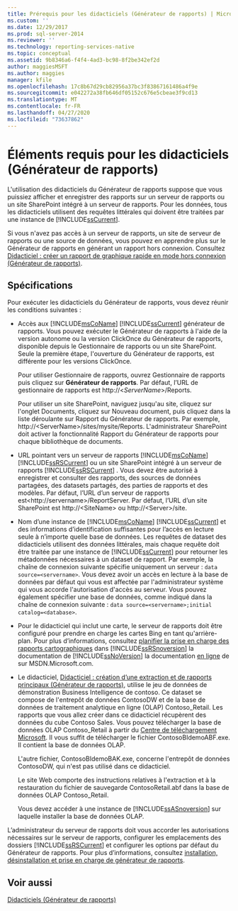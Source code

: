 ```yaml
---
title: Prérequis pour les didacticiels (Générateur de rapports) | Microsoft Docs
ms.custom: ''
ms.date: 12/29/2017
ms.prod: sql-server-2014
ms.reviewer: ''
ms.technology: reporting-services-native
ms.topic: conceptual
ms.assetid: 9b8346a6-f4f4-4ad3-bc98-8f2be342ef2d
author: maggiesMSFT
ms.author: maggies
manager: kfile
ms.openlocfilehash: 17c8b67d29cb82956a37bc3f83867161486a4f9e
ms.sourcegitcommit: e042272a38fb646df05152c676e5cbeae3f9cd13
ms.translationtype: MT
ms.contentlocale: fr-FR
ms.lasthandoff: 04/27/2020
ms.locfileid: "73637862"
---
```

# <a name="prerequisites-for-tutorials-report-builder"></a>Éléments requis pour les didacticiels (Générateur de rapports)
  L'utilisation des didacticiels du Générateur de rapports suppose que vous puissiez afficher et enregistrer des rapports sur un serveur de rapports ou un site SharePoint intégré à un serveur de rapports. Pour les données, tous les didacticiels utilisent des requêtes littérales qui doivent être traitées par une instance de [!INCLUDE[ssCurrent](../includes/sscurrent-md.md)].  
  
 Si vous n'avez pas accès à un serveur de rapports, un site de serveur de rapports ou une source de données, vous pouvez en apprendre plus sur le Générateur de rapports en générant un rapport hors connexion. Consultez [Didacticiel : créer un rapport de graphique rapide en mode hors connexion &#40;Générateur de rapports&#41;](report-builder/tutorial-create-a-quick-chart-report-offline-report-builder.md).  
  
## <a name="requirements"></a>Spécifications  
 Pour exécuter les didacticiels du Générateur de rapports, vous devez réunir les conditions suivantes :  
  
-   Accès aux [!INCLUDE[msCoName](../includes/msconame-md.md)] [!INCLUDE[ssCurrent](../includes/sscurrent-md.md)] générateur de rapports. Vous pouvez exécuter le Générateur de rapports à l'aide de la version autonome ou la version ClickOnce du Générateur de rapports, disponible depuis le Gestionnaire de rapports ou un site SharePoint. Seule la première étape, l'ouverture du Générateur de rapports, est différente pour les versions ClickOnce.  
  
     Pour utiliser Gestionnaire de rapports, ouvrez Gestionnaire de rapports puis cliquez sur **Générateur de rapports**. Par défaut, l’URL de gestionnaire de rapports est http://\<*ServerName*>/Reports.  
  
     Pour utiliser un site SharePoint, naviguez jusqu'au site, cliquez sur l'onglet Documents, cliquez sur Nouveau document, puis cliquez dans la liste déroulante sur Rapport du Générateur de rapports. Par exemple, http://\<ServerName>/sites/mysite/Reports. L'administrateur SharePoint doit activer la fonctionnalité Rapport du Générateur de rapports pour chaque bibliothèque de documents.  
  
-   URL pointant vers un serveur de rapports [!INCLUDE[msCoName](../includes/msconame-md.md)] [!INCLUDE[ssRSCurrent](../includes/ssrscurrent-md.md)] ou un site SharePoint intégré à un serveur de rapports [!INCLUDE[ssRSCurrent](../includes/ssrscurrent-md.md)] . Vous devez être autorisé à enregistrer et consulter des rapports, des sources de données partagées, des datasets partagés, des parties de rapports et des modèles. Par défaut, l’URL d’un serveur de rapports est\<http://servername>/ReportServer. Par défaut, l’URL d’un site SharePoint est http://\<SiteName> ou http://\<Server>/site.  
  
-   Nom d’une instance de [!INCLUDE[msCoName](../includes/msconame-md.md)] [!INCLUDE[ssCurrent](../includes/sscurrent-md.md)] et des informations d’identification suffisantes pour l’accès en lecture seule à n’importe quelle base de données. Les requêtes de dataset des didacticiels utilisent des données littérales, mais chaque requête doit être traitée par une instance de [!INCLUDE[ssCurrent](../includes/sscurrent-md.md)] pour retourner les métadonnées nécessaires à un dataset de rapport. Par exemple, la chaîne de connexion suivante spécifie uniquement un serveur : `data source=<servername>`. Vous devez avoir un accès en lecture à la base de données par défaut qui vous est affectée par l'administrateur système qui vous accorde l'autorisation d'accès au serveur. Vous pouvez également spécifier une base de données, comme indiqué dans la chaîne de connexion suivante : `data source=<servername>;initial catalog=<database>`.  
  
-   Pour le didacticiel qui inclut une carte, le serveur de rapports doit être configuré pour prendre en charge les cartes Bing en tant qu'arrière-plan. Pour plus d’informations, consultez [planifier la prise en charge des rapports cartographiques](plan-for-map-report-support.md) dans [!INCLUDE[ssRSnoversion](../includes/ssrsnoversion-md.md)] la documentation de [!INCLUDE[ssNoVersion](../includes/ssnoversion-md.md)] la documentation [en ligne](https://go.microsoft.com/fwlink/?LinkId=154888) de sur MSDN.Microsoft.com.  
  
-   Le didacticiel, [Didacticiel : création d’une extraction et de rapports principaux &#40;Générateur de rapports&#41;](tutorial-creating-drillthrough-and-main-reports-report-builder.md), utilise le jeu de données de démonstration Business Intelligence de contoso. Ce dataset se compose de l'entrepôt de données ContosoDW et de la base de données de traitement analytique en ligne (OLAP) Contoso_Retail. Les rapports que vous allez créer dans ce didacticiel récupèrent des données du cube Contoso Sales. Vous pouvez télécharger la base de données OLAP Contoso_Retail à partir du [Centre de téléchargement Microsoft](https://www.microsoft.com/download/details.aspx?id=18279). Il vous suffit de télécharger le fichier ContosoBIdemoABF.exe. Il contient la base de données OLAP.  
  
     L'autre fichier, ContosoBIdemoBAK.exe, concerne l'entrepôt de données ContosoDW, qui n'est pas utilisé dans ce didacticiel.  
  
     Le site Web comporte des instructions relatives à l'extraction et à la restauration du fichier de sauvegarde ContosoRetail.abf dans la base de données OLAP Contoso_Retail.  
  
     Vous devez accéder à une instance de [!INCLUDE[ssASnoversion](../includes/ssasnoversion-md.md)] sur laquelle installer la base de données OLAP.  
  
 L’administrateur du serveur de rapports doit vous accorder les autorisations nécessaires sur le serveur de rapports, configurer les emplacements des dossiers [!INCLUDE[ssRSCurrent](../includes/ssrscurrent-md.md)] et configurer les options par défaut du Générateur de rapports. Pour plus d’informations, consultez [installation, désinstallation et prise en charge de générateur de rapports](install-uninstall-and-report-builder-support.md).  
  
## <a name="see-also"></a>Voir aussi  
 [Didacticiels &#40;Générateur de rapports&#41;](report-builder-tutorials.md)  
  
  
